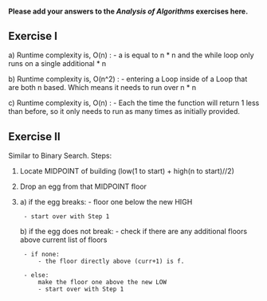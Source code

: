 #### Please add your answers to the ***Analysis of  Algorithms*** exercises here.

## Exercise I

a) Runtime complexity is, O(n) :
    - a is equal to n * n and the while loop only runs on a single additional * n

b) Runtime complexity is, O(n^2) :
    - entering a Loop inside of a Loop that are both n based. Which means it needs to run over n * n

c) Runtime complexity is, O(n) :
    - Each the time the function will return 1 less than before, so it only needs to run as many times as initially provided.

## Exercise II

Similar to Binary Search. Steps:
1. Locate MIDPOINT of building
    (low(1 to start) + high(n to start)//2)

2. Drop an egg from that MIDPOINT floor

3. a) if the egg breaks:
        - floor one below the new HIGH

        - start over with Step 1
    
    b) if the egg does not break:
        - check if there are any additional floors above current list of floors

        - if none:
            - the floor directly above (curr+1) is f.

        - else:
            make the floor one above the new LOW
            - start over with Step 1
